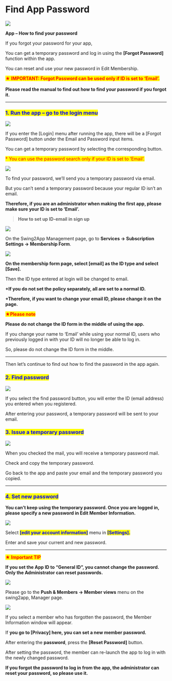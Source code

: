 # Find App Password

![](https://support.swing2app.com/wp-content/uploads/2018/10/Forgot\_password.png)

**App – How to find your password**

If you forgot your password for your app,

You can get a temporary password and log in using the **\[Forgot Password]** function within the app.

You can reset and use your new password in Edit Membership.

<mark style="color:red;">**★ IMPORTANT: Forgot Password can be used only if ID is set to ‘Email’.**</mark>\
\
**Please read the manual to find out how to find your password if you forgot it.**

***

### <mark style="color:blue;">**1. Run the app – go to the login menu**</mark>

![](https://support.swing2app.com/wp-content/uploads/2018/10/Picture61.png)

If you enter the \[Login] menu after running the app, there will be a \[Forgot Password] button under the Email and Password input items.

You can get a temporary password by selecting the corresponding button.

<mark style="color:red;">\* You can use the password search only if your ID is set to ‘Email’.</mark>

![](https://support.swing2app.com/wp-content/uploads/2018/10/Picture62.png)

To find your password, we’ll send you a temporary password via email.

But you can’t send a temporary password because your regular ID isn’t an email.

**Therefore, if you are an administrator when making the first app, please make sure your ID is set to ‘Email’.**



> **How to set up ID-email in sign up**

![](https://support.swing2app.com/wp-content/uploads/2018/10/o.png)

On the Swing2App Management page, go to **Services → Subscription Settings → Membership Form**.



![](https://support.swing2app.com/wp-content/uploads/2018/10/Picture10.png)

**On the membership form page, select \[email] as the ID type and select \[Save].**

Then the ID type entered at login will be changed to email.

**+If you do not set the policy separately, all are set to a normal ID.**

**+Therefore, if you want to change your email ID, please change it on the page.**



<mark style="color:red;">**★Please note**</mark>

**Please do not change the ID form in the middle of using the app.**

If you change your name to ‘Email’ while using your normal ID, users who previously logged in with your ID will no longer be able to log in.

So, please do not change the ID form in the middle.

***

Then let’s continue to find out how to find the password in the app again.

### <mark style="color:blue;">**2. Find password**</mark>

![](https://support.swing2app.com/wp-content/uploads/2018/10/Picture63.png)

If you select the find password button, you will enter the ID (email address) you entered when you registered.

After entering your password, a temporary password will be sent to your email.



### <mark style="color:blue;">**3. Issue a temporary password**</mark>

![](https://support.swing2app.com/wp-content/uploads/2018/10/forgot\_password\_mob.png)

When you checked the mail, you will receive a temporary password mail.

Check and copy the temporary password.

Go back to the app and paste your email and the temporary password you copied.

***

### <mark style="color:blue;">**4. Set new password**</mark>

**You can’t keep using the temporary password. Once you are logged in, please specify a new password in Edit Member Information.**&#x20;

![](https://support.swing2app.com/wp-content/uploads/2018/10/Picture65.png)

Select <mark style="color:blue;">**\[edit your account information]**</mark> menu in <mark style="color:blue;">**\[Settings].**</mark>

Enter and save your current and new password.

***

<mark style="color:red;">**★ Important TIP**</mark>

**If you set the App ID to “General ID”, you cannot change the password. Only the Administrator can reset passwords.**

![](https://support.swing2app.com/wp-content/uploads/2018/10/w-1.png)

Please go to the **Push & Members → Member views** menu on the swing2app, Manager page.



![](https://support.swing2app.com/wp-content/uploads/2018/10/Picture12.png)

If you select a member who has forgotten the password, the Member Information window will appear.

If **you go to \[Privacy] here, you can set a new member password.**

After entering the **password**, press the **\[Reset Password]** button.

After setting the password, the member can re-launch the app to log in with the newly changed password.

&#x20;

**If you forgot the password to log in from the app, the administrator can reset your password, so please use it.**
